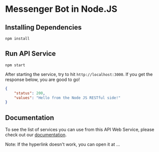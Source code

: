 # Messenger Bot in Node.JS

## Installing Dependencies
```
npm install
```

## Run API Service
```
npm start
```
After starting the service, try to hit `http://localhost:3000`. If you get the response below, you are good to go!
```json
{
    "status": 200,
    "values": "Hello from the Node JS RESTful side!"
}
```

## Documentation
To see the list of services you can use from this API Web Service, please check out our [documentation](...).

Note: If the hyperlink doesn't work, you can open it at ...